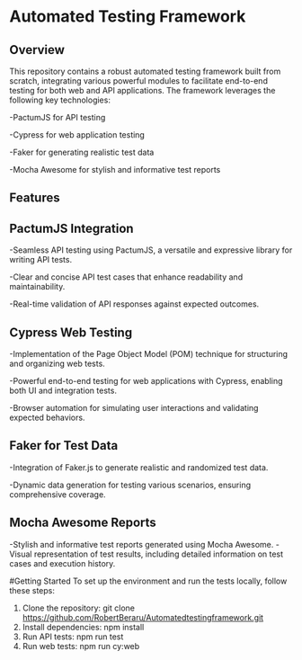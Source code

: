 # Automated Testing Framework #

## Overview ##

This repository contains a robust automated testing framework built from scratch, integrating various powerful modules to facilitate end-to-end testing for both web and API applications. The framework leverages the following key technologies:


-PactumJS for API testing

-Cypress for web application testing

-Faker for generating realistic test data

-Mocha Awesome for stylish and informative test reports

## Features ## 
## PactumJS Integration ##
-Seamless API testing using PactumJS, a versatile and expressive library for writing API tests.

-Clear and concise API test cases that enhance readability and maintainability.

-Real-time validation of API responses against expected outcomes.

## Cypress Web Testing ##
-Implementation of the Page Object Model (POM) technique for structuring and organizing web tests.

-Powerful end-to-end testing for web applications with Cypress, enabling both UI and integration tests.

-Browser automation for simulating user interactions and validating expected behaviors.
## Faker for Test Data

-Integration of Faker.js to generate realistic and randomized test data.

-Dynamic data generation for testing various scenarios, ensuring comprehensive coverage.

## Mocha Awesome Reports

-Stylish and informative test reports generated using Mocha Awesome.
-Visual representation of test results, including detailed information on test cases and execution history.

#Getting Started
To set up the environment and run the tests locally, follow these steps:

1. Clone the repository: git clone https://github.com/RobertBeraru/Automatedtestingframework.git
2. Install dependencies: npm install
3. Run API tests: npm run test
4. Run web tests: npm run cy:web
